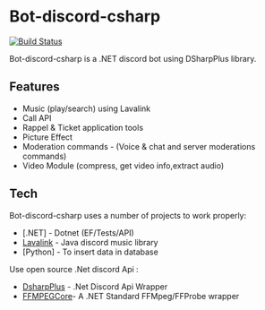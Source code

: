 # Bot-discord-csharp

[![Build Status](https://travis-ci.org/joemccann/dillinger.svg?branch=master)](https://travis-ci.org/joemccann/dillinger)

Bot-discord-csharp is a .NET discord bot using DSharpPlus library.

## Features

- Music (play/search) using Lavalink
- Call API
- Rappel & Ticket application tools
- Picture Effect
- Moderation commands -  (Voice & chat and server moderations commands)
- Video Module (compress, get video info,extract audio)


## Tech

Bot-discord-csharp uses a number of projects to work properly:

- [.NET] -  Dotnet (EF/Tests/API)
- [Lavalink](https://github.com/freyacodes/Lavalink) -  Java discord music library
- [Python] - To insert data in database


Use open source .Net discord Api :


- [DsharpPlus](https://github.com/DSharpPlus/DSharpPlus) - .Net Discord Api Wrapper
- [FFMPEGCore](https://github.com/rosenbjerg/FFMpegCore)- A .NET Standard FFMpeg/FFProbe wrapper


